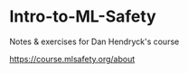 # Intro-to-ML-Safety
Notes &amp; exercises for Dan Hendryck's course

https://course.mlsafety.org/about

